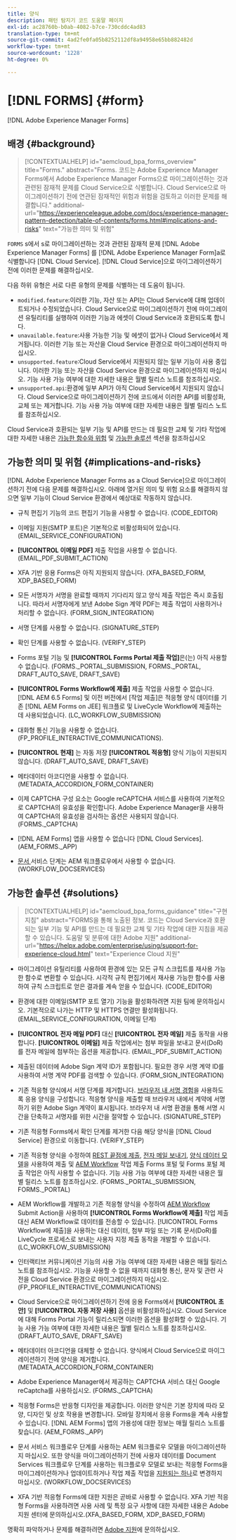 ```yaml
---
title: 양식
description: 패턴 탐지기 코드 도움말 페이지
exl-id: ac28760b-b0ab-4082-b7ce-730cddc4ad83
translation-type: tm+mt
source-git-commit: 4ad2fe0fa05b8252112df8a94958e65bb882482d
workflow-type: tm+mt
source-wordcount: '1228'
ht-degree: 0%

---
```


# [!DNL FORMS] {#form}

[!DNL Adobe Experience Manager Forms]

## 배경 {#background}

>[!CONTEXTUALHELP]
>id="aemcloud_bpa_forms_overview"
>title="Forms."
>abstract="Forms. 코드는 Adobe Experience Manager Forms에서 Adobe Experience Manager Forms으로 마이그레이션하는 것과 관련된 잠재적 문제를 Cloud Service으로 식별합니다. Cloud Service으로 마이그레이션하기 전에 연관된 잠재적인 위험과 위험을 검토하고 이러한 문제를 해결합니다."
>additional-url="https://experienceleague.adobe.com/docs/experience-manager-pattern-detection/table-of-contents/forms.html#implications-and-risks" text="가능한 의미 및 위험"

`FORMS` s에서 s로 마이그레이션하는 것과 관련된 잠재적 문제 [!DNL Adobe Experience Manager Forms] 를  [!DNL Adobe Experience Manager Form]a로 식별합니다 [!DNL Cloud Service]. [!DNL Cloud Service]으로 마이그레이션하기 전에 이러한 문제를 해결하십시오.

다음 하위 유형은 서로 다른 유형의 문제를 식별하는 데 도움이 됩니다.

* `modified.feature`:이러한 기능, 자산 또는 API는 Cloud Service에 대해 업데이트되거나 수정되었습니다. Cloud Service으로 마이그레이션하기 전에 마이그레이션 유틸리티를 실행하여 이러한 기능과 에셋이 Cloud Service과 호환되도록 합니다.
* `unavailable.feature`:사용 가능한 기능 및 에셋이 없거나 Cloud Service에서 제거됩니다. 이러한 기능 또는 자산을 Cloud Service 환경으로 마이그레이션하지 마십시오.
* `unsupported.feature`:Cloud Service에서 지원되지 않는 일부 기능이 사용 중입니다. 이러한 기능 또는 자산을 Cloud Service 환경으로 마이그레이션하지 마십시오. 기능 사용 가능 여부에 대한 자세한 내용은 월별 릴리스 노트를 참조하십시오.
* `unsupported.api`:환경에 일부 API가 아직 Cloud Service에서 지원되지 않습니다. Cloud Service으로 마이그레이션하기 전에 코드에서 이러한 API를 비활성화, 교체 또는 제거합니다. 기능 사용 가능 여부에 대한 자세한 내용은 월별 릴리스 노트를 참조하십시오.

Cloud Service과 호환되는 일부 기능 및 API를 만드는 데 필요한 교체 및 기타 작업에 대한 자세한 내용은 [가능한 함수와 위험](#implications-and-risks) 및 [가능한 솔루션](#solutions) 섹션을 참조하십시오

## 가능한 의미 및 위험 {#implications-and-risks}

[!DNL Adobe Experience Manager Forms as a Cloud Service]으로 마이그레이션하기 전에 다음 문제를 해결하십시오. 아래에 열거된 의미 및 위험 요소를 해결하지 않으면 일부 기능이 Cloud Service 환경에서 예상대로 작동하지 않습니다.

* 규칙 편집기 기능의 코드 편집기 기능을 사용할 수 없습니다. (CODE_EDITOR)

* 이메일 지원(SMTP 포트)은 기본적으로 비활성화되어 있습니다. (EMAIL_SERVICE_CONFIGURATION)

* **[!UICONTROL 이메일 PDF]** 제출 작업을 사용할 수 없습니다.(EMAIL_PDF_SUBMIT_ACTION)

* XFA 기반 응용 Forms은 아직 지원되지 않습니다. (XFA_BASED_FORM, XDP_BASED_FORM)

* 모든 서명자가 서명을 완료할 때까지 기다리지 않고 양식 제출 작업은 즉시 호출됩니다. 따라서 서명자에게 보낸 Adobe Sign 계약 PDF는 제출 작업이 사용하거나 처리할 수 없습니다. (FORM_SIGN_INTEGRATION)

* 서명 단계를 사용할 수 없습니다. (SIGNATURE_STEP)

* 확인 단계를 사용할 수 없습니다. (VERIFY_STEP)

* Forms 포털 기능 및 **[!UICONTROL Forms Portal 제출 작업]**&#x200B;은(는) 아직 사용할 수 없습니다. (FORMS._PORTAL_SUBMISSION, FORMS._PORTAL, DRAFT_AUTO_SAVE, DRAFT_SAVE)

* **[!UICONTROL Forms Workflow에 제출]** 제출 작업을 사용할 수 없습니다. [!DNL AEM 6.5 Forms] 및 이전 버전에서 [작업 제출]은 적응형 양식 데이터를 기존 [!DNL AEM Forms on JEE] 워크플로 및 LiveCycle Workflow에 제출하는 데 사용되었습니다. (LC_WORKFLOW_SUBMISSION)

* 대화형 통신 기능을 사용할 수 없습니다.  (FP_PROFILE_INTERACTIVE_COMMUNICATIONS).

* **[!UICONTROL 현재]** 는 자동 저장  **[!UICONTROL 적응형]** 양식 기능이 지원되지 않습니다. (DRAFT_AUTO_SAVE, DRAFT_SAVE)

* 메타데이터 아코디언을 사용할 수 없습니다. (METADATA_ACCORDION_FORM_CONTAINER)

* 이제 CAPTCHA 구성 요소는 Google reCAPTCHA 서비스를 사용하여 기본적으로 CAPTCHA의 유효성을 확인합니다. Adobe Experience Manager을 사용하여 CAPTCHA의 유효성을 검사하는 옵션은 사용되지 않습니다. (FORMS._CAPTCHA)

* [!DNL AEM Forms] 앱을 사용할 수 없습니다 [!DNL Cloud Services]. (AEM_FORMS._APP)

* [문서 ](https://experienceleague.adobe.com/docs/experience-manager-65/forms/install-aem-forms/osgi-installation/install-configure-document-services.html?lang=en#deployment-topology) 서비스 단계는 AEM 워크플로우에서 사용할 수 없습니다. (WORKFLOW_DOCSERVICES)

## 가능한 솔루션 {#solutions}

>[!CONTEXTUALHELP]
>id="aemcloud_bpa_forms_guidance"
>title="구현 지침"
>abstract="FORMS을 통해 노출된 정보. 코드는 Cloud Service과 호환되는 일부 기능 및 API를 만드는 데 필요한 교체 및 기타 작업에 대한 지침을 제공할 수 있습니다. 도움말 및 분류에 대한 Adobe 지원"
>additional-url="https://helpx.adobe.com/enterprise/using/support-for-experience-cloud.html" text="Experience Cloud 지원"

* 마이그레이션 유틸리티를 사용하여 환경에 있는 모든 규칙 스크립트를 재사용 가능한 함수로 변환할 수 있습니다. 시각적 규칙 편집기에서 재사용 가능한 함수를 사용하여 규칙 스크립트로 얻은 결과를 계속 얻을 수 있습니다. (CODE_EDITOR)

* 환경에 대한 이메일(SMTP 포트 열기) 기능을 활성화하려면 지원 팀에 문의하십시오. 기본적으로 나가는 HTTP 및 HTTPS 연결만 활성화됩니다. (EMAIL_SERVICE_CONFIGURATION, 이메일 단계)

* **[!UICONTROL 전자 메일 PDF]** 대신 **[!UICONTROL 전자 메일]** 제출 동작을 사용합니다. **[!UICONTROL 이메일]** 제출 작업에서는 첨부 파일을 보내고 문서(DoR)를 전자 메일에 첨부하는 옵션을 제공합니다. (EMAIL_PDF_SUBMIT_ACTION)

* 제출된 데이터에 Adobe Sign 계약 ID가 포함됩니다. 필요한 경우 서명 계약 ID를 사용하여 서명 계약 PDF를 검색할 수 있습니다.  (FORM_SIGN_INTEGRATION)

* 기존 적응형 양식에서 서명 단계를 제거합니다. [브라우저 내 서명 경험](https://medium.com/adobetech/using-adobe-sign-to-e-sign-an-adaptive-form-heres-the-best-way-to-do-it-dc3e15f9b684)을 사용하도록 응용 양식을 구성합니다. 적응형 양식을 제출할 때 브라우저 내에서 계약에 서명하기 위한 Adobe Sign 계약이 표시됩니다. 브라우저 내 서명 환경을 통해 서명 시간을 단축하고 서명자를 위한 시간을 절약할 수 있습니다. (SIGNATURE_STEP)

* 기존 적응형 Forms에서 확인 단계를 제거한 다음 해당 양식을 [!DNL Cloud Service] 환경으로 이동합니다. (VERIFY_STEP)

* 기존 적응형 양식을 수정하여 [REST 끝점에 제출](https://experienceleague.adobe.com/docs/experience-manager-forms-cloud-service/forms/create-an-adaptive-form/configure-submit-actions-and-metadata-submission/configuring-submit-actions.html#submit-to-rest-endpoint), [전자 메일 보내기](https://experienceleague.adobe.com/docs/experience-manager-forms-cloud-service/forms/create-an-adaptive-form/configure-submit-actions-and-metadata-submission/configuring-submit-actions.html#send-email), [양식 데이터 모델](https://experienceleague.adobe.com/docs/experience-manager-forms-cloud-service/forms/create-an-adaptive-form/configure-submit-actions-and-metadata-submission/configuring-submit-actions.html#submit-using-form-data-model)을 사용하여 제출 및 [AEM Workflow](https://experienceleague.adobe.com/docs/experience-manager-forms-cloud-service/forms/create-an-adaptive-form/configure-submit-actions-and-metadata-submission/configuring-submit-actions.html#invoke-an-aem-workflow) 작업 제출 Forms 포털 및 Forms 포털 제출 작업은 아직 사용할 수 없습니다. 기능 사용 가능 여부에 대한 자세한 내용은 월별 릴리스 노트를 참조하십시오. (FORMS._PORTAL_SUBMISSION, FORMS._PORTAL)

* AEM Workflow를 개발하고 기존 적응형 양식을 수정하여 [AEM Workflow](https://experienceleague.adobe.com/docs/experience-manager-forms-cloud-service/forms/create-an-adaptive-form/configure-submit-actions-and-metadata-submission/configuring-submit-actions.html#invoke-an-aem-workflow) Submit Action을 사용하여 **[!UICONTROL Forms Workflow에 제출]** 작업 제출 대신 AEM Workflow로 데이터를 전송할 수 있습니다. [!UICONTROL Forms Workflow에 제출]을 사용하는 대신 데이터, 첨부 파일 또는 기록 문서(DoR)를 LiveCycle 프로세스로 보내는 사용자 지정 제출 동작을 개발할 수 있습니다. (LC_WORKFLOW_SUBMISSION)

* 인터랙티브 커뮤니케이션 기능의 사용 가능 여부에 대한 자세한 내용은 매월 릴리스 노트를 참조하십시오. 기능을 사용할 수 없을 때까지 대화형 통신, 문자 및 관련 사전을 Cloud Service 환경으로 마이그레이션하지 마십시오. (FP_PROFILE_INTERACTIVE_COMMUNICATIONS)

* Cloud Service으로 마이그레이션하기 전에 응용 Forms에서 **[!UICONTROL 초안]** 및 **[!UICONTROL 자동 저장 사용]** 옵션을 비활성화하십시오. Cloud Service에 대해 Forms Portal 기능이 릴리스되면 이러한 옵션을 활성화할 수 있습니다. 기능 사용 가능 여부에 대한 자세한 내용은 월별 릴리스 노트를 참조하십시오. (DRAFT_AUTO_SAVE, DRAFT_SAVE)

* 메타데이터 아코디언을 대체할 수 없습니다. 양식에서 Cloud Service으로 마이그레이션하기 전에 양식을 제거합니다.(METADATA_ACCORDION_FORM_CONTAINER)

* Adobe Experience Manager에서 제공하는 CAPTCHA 서비스 대신 Google reCaptcha를 사용하십시오. (FORMS._CAPTCHA)

* 적응형 Forms은 반응형 디자인을 제공합니다. 이러한 양식은 기본 장치에 따라 모양, 디자인 및 상호 작용을 변경합니다. 모바일 장치에서 응용 Forms을 계속 사용할 수 있습니다. [!DNL AEM Forms] 앱의 가용성에 대한 정보는 매월 릴리스 노트를 찾습니다. (AEM_FORMS._APP)

* 문서 서비스 워크플로우 단계를 사용하는 AEM 워크플로우 모델을 마이그레이션하지 마십시오. 또한 양식을 마이그레이션하기 전에 사용자 데이터를 Document Services 워크플로우 단계를 사용하는 워크플로우 모델로 보내는 적응형 Forms을 마이그레이션하거나 업데이트하거나 작업 제출 작업을 [지원되는 하나](https://experienceleague.adobe.com/docs/experience-manager-forms-cloud-service/forms/create-an-adaptive-form/configure-submit-actions-and-metadata-submission/configuring-submit-actions.html)로 변경하지 마십시오. (WORKFLOW_DOCSERVICES)

* XFA 기반 적응형 Forms에 대한 지원은 곧바로 사용할 수 없습니다. XFA 기반 적응형 Forms을 사용하려면 사용 사례 및 특정 요구 사항에 대한 자세한 내용은 Adobe 지원 센터에 문의하십시오.(XFA_BASED_FORM, XDP_BASED_FORM)

명확히 파악하거나 문제를 해결하려면 [Adobe 지원](https://helpx.adobe.com/enterprise/using/support-for-experience-cloud.html)에 문의하십시오.
